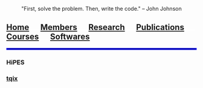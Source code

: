 <p align="center">
"First, solve the problem. Then, write the code." – John Johnson
</p>

## [Home](index.md)<img src="test_space.png" width="30" height="1">[Members](members.md)<img src="test_space.png" width="30" height="1">[Research](research.md)<img src="test_space.png" width="30" height="1">[Publications](Publications)<img src="test_space.png" width="30" height="1">[Courses](courses.md)<img src="test_space.png" width="30" height="1">[<ins>Softwares</ins>](softwares.md)

<hr style="border:2px solid blue">


### HiPES

### [tqix](https://vqisinfo.wixsite.com/tqix)

